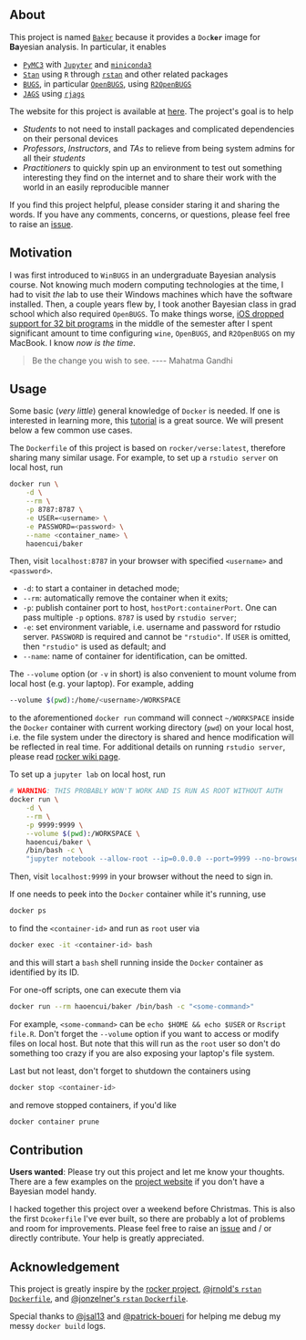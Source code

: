 ## About

This project is named [`Baker`](https://haoen-cui.github.io/baker-bayesian-analysis-in-docker) because it provides a `Doc`**`ker`** image for **Ba**yesian analysis. In particular, it enables  

- [`PyMC3`](https://docs.pymc.io/) with [`Jupyter`](https://jupyterlab.readthedocs.io/en/stable/) and [`miniconda3`](https://docs.conda.io/en/latest/miniconda.html) 
- [`Stan`](https://mc-stan.org/) using `R` through [`rstan`](https://cran.r-project.org/web/packages/rstan/index.html) and other related packages 
- [`BUGS`](https://www.mrc-bsu.cam.ac.uk/software/bugs/), in particular [`OpenBUGS`](http://www.openbugs.net/w/FrontPage), using [`R2OpenBUGS`](https://cran.r-project.org/web/packages/R2OpenBUGS/index.html)
- [`JAGS`](http://mcmc-jags.sourceforge.net/) using [`rjags`](https://cran.r-project.org/web/packages/rjags/index.html)

The website for this project is available at [here](https://haoen-cui.github.io/baker-bayesian-analysis-in-docker). The project's goal is to help 

- *Students* to not need to install packages and complicated dependencies on their personal devices 
- *Professors*, *Instructors*, and *TAs* to relieve from being system admins for all their *students*
- *Practitioners* to quickly spin up an environment to test out something interesting they find on the internet and to share their work with the world in an easily reproducible manner  

If you find this project helpful, please consider staring it and sharing the words. If you have any comments, concerns, or questions, please feel free to raise an [issue](https://github.com/Haoen-Cui/baker-bayesian-analysis-in-docker/issues). 


## Motivation 

I was first introduced to `WinBUGS` in an undergraduate Bayesian analysis course. Not knowing much modern computing technologies at the time, I had to visit *the* lab to use their Windows machines which have the software installed. Then, a couple years flew by, I took another Bayesian class in grad school which also required `OpenBUGS`. To make things worse, [iOS dropped support for 32 bit programs](https://developer.apple.com/documentation/uikit/app_and_environment/updating_your_app_from_32-bit_to_64-bit_architecture) in the middle of the semester after I spent significant amount to time configuring `wine`, `OpenBUGS`, and `R2OpenBUGS` on my MacBook. I know *now is the time*.

> Be the change you wish to see. ---- Mahatma Gandhi 


## Usage 

Some basic (*very little*) general knowledge of `Docker` is needed. If one is interested in learning more, this [tutorial](https://docker-curriculum.com/) is a great source. We will present below a few common use cases. 

The `Dockerfile` of this project is based on `rocker/verse:latest`, therefore sharing many similar usage. For example, to set up a `rstudio server` on local host, run 
```bash
docker run \
    -d \
    --rm \
    -p 8787:8787 \
    -e USER=<username> \
    -e PASSWORD=<password> \
    --name <container_name> \
    haoencui/baker
```
Then, visit `localhost:8787` in your browser with specified `<username>` and `<password>`. 

- `-d`: to start a container in detached mode; 
- `--rm`: automatically remove the container when it exits; 
- `-p`: publish container port to host, `hostPort:containerPort`. One can pass multiple `-p` options. `8787` is used by `rstudio server`; 
- `-e`: set environment variable, i.e. username and password for rstudio server. `PASSWORD` is required and cannot be `"rstudio"`. If `USER` is omitted, then `"rstudio"` is used as default; and 
- `--name`: name of container for identification, can be omitted. 

The `--volume` option (or `-v` in short) is also convenient to mount volume from local host (e.g. your laptop). For example, adding 
```bash
--volume $(pwd):/home/<username>/WORKSPACE
```
to the aforementioned `docker run` command will connect `~/WORKSPACE` inside the `Docker` container with current working directory (`pwd`) on your local host, i.e. the file system under the directory is shared and hence modification will be reflected in real time. For additional details on running `rstudio server`, please read [rocker wiki page](https://github.com/rocker-org/rocker/wiki/Using-the-RStudio-image). 

To set up a `jupyter lab` on local host, run 
```bash
# WARNING: THIS PROBABLY WON'T WORK AND IS RUN AS ROOT WITHOUT AUTH
docker run \
    -d \
    --rm \
    -p 9999:9999 \
    --volume $(pwd):/WORKSPACE \
    haoencui/baker \
    /bin/bash -c \
    "jupyter notebook --allow-root --ip=0.0.0.0 --port=9999 --no-browser --NotebookApp.token='' --NotebookApp.password=''"
```
Then, visit `localhost:9999` in your browser without the need to sign in. 

If one needs to peek into the `Docker` container while it's running, use 
```bash
docker ps
```
to find the `<container-id>` and run as `root` user via 
```bash
docker exec -it <container-id> bash
```
and this will start a `bash` shell running inside the `Docker` container as identified by its ID. 

For one-off scripts, one can execute them via 
```bash
docker run --rm haoencui/baker /bin/bash -c "<some-command>"
```
For example, `<some-command>` can be `echo $HOME && echo $USER` or `Rscript file.R`. Don't forget the `--volume` option if you want to access or modify files on local host. But note that this will run as the `root` user so don't do something too crazy if you are also exposing your laptop's file system. 

Last but not least, don't forget to shutdown the containers using 
```bash
docker stop <container-id> 
```
and remove stopped containers, if you'd like
```bash
docker container prune	
```


## Contribution 

**Users wanted**: Please try out this project and let me know your thoughts. There are a few examples on the [project website](https://haoen-cui.github.io/baker-bayesian-analysis-in-docker) if you don't have a Bayesian model handy. 

I hacked together this project over a weekend before Christmas. This is also the first `Dcokerfile` I've ever built, so there are probably a lot of problems and room for improvements. Please feel free to raise an [issue](https://github.com/Haoen-Cui/baker-bayesian-analysis-in-docker/issues) and / or directly contribute. Your help is greatly appreciated. 


## Acknowledgement 

This project is greatly inspire by the [rocker project](https://www.rocker-project.org/), [@jrnold's `rstan` `Dockerfile`](https://hub.docker.com/r/jrnold/rstan/dockerfile), and [@jonzelner's `rstan` `Dockerfile`](https://hub.docker.com/r/jonzelner/rstan/dockerfile). 

Special thanks to [@jsal13](https://github.com/jsal13) and [@patrick-boueri](https://github.com/patrick-boueri) for helping me debug my messy `docker build` logs. 
